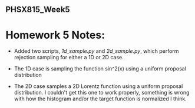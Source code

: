 ## PHSX815_Week5

# Homework 5 Notes:

* Added two scripts, *1d_sample.py* and *2d_sample.py*, which perform rejection sampling for either a 1D or 2D case.

* The 1D case is sampling the function sin^2(x) using a uniform proposal distribution

* The 2D case samples a 2D Lorentz function using a uniform proposal distribution. I couldn't get this one to work properly, something is wrong with how the histogram and/or the target function is normalized I think.
